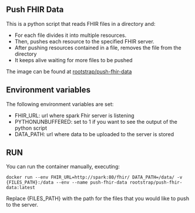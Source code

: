 Push FHIR Data
--------------

This is a python script that reads FHIR files in a directory and:   
- For each file divides it into multiple resources.     
- Then, pushes each resource to the specified FHIR server.      
- After pushing resources contained in a file, removes the file from the directory   
- It keeps alive waiting for more files to be pushed   

The image can be found at [rootstrap/push-fhir-data](https://hub.docker.com/repository/docker/rootstrap/push-fhir-data)

## Environment variables    

The following environment variables are set:   
- FHIR_URL: url where spark Fhir server is listening    
- PYTHONUNBUFFERED: set to 1 if you want to see the output of the python script    
- DATA_PATH: url where data to be uploaded to the server is stored   


## RUN
You can run the container manually, executing: 
```console
docker run --env FHIR_URL=http://spark:80/fhir/ DATA_PATH=/data/ -v {FILES_PATH}:/data --env --name push-fhir-data rootstrap/push-fhir-data:latest 
```
Replace {FILES_PATH} with the path for the files that you would like to push to the server. 

